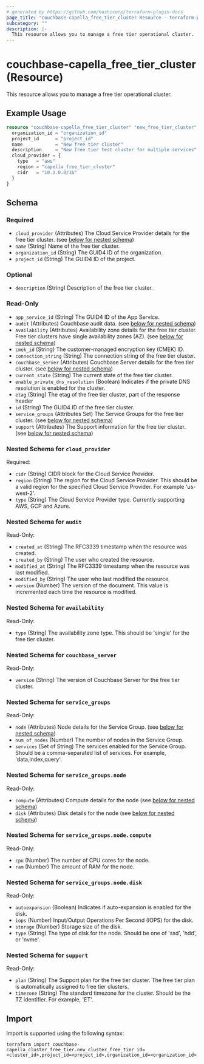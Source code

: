 ```yaml
---
# generated by https://github.com/hashicorp/terraform-plugin-docs
page_title: "couchbase-capella_free_tier_cluster Resource - terraform-provider-couchbase-capella"
subcategory: ""
description: |-
  This resource allows you to manage a free tier operational cluster.
---
```


# couchbase-capella_free_tier_cluster (Resource)

This resource allows you to manage a free tier operational cluster.

## Example Usage

```terraform
resource "couchbase-capella_free_tier_cluster" "new_free_tier_cluster" {
  organization_id = "organization_id"
  project_id      = "project_id"
  name            = "New free tier cluster"
  description     = "New free tier test cluster for multiple services"
  cloud_provider = {
    type   = "aws"
    region = "capella_free_tier_cluster"
    cidr   = "10.1.0.0/16"
  }
}
```

<!-- schema generated by tfplugindocs -->
## Schema

### Required

- `cloud_provider` (Attributes) The Cloud Service Provider details for the free tier cluster. (see [below for nested schema](#nestedatt--cloud_provider))
- `name` (String) Name of the free tier cluster.
- `organization_id` (String) The GUID4 ID of the organization.
- `project_id` (String) The GUID4 ID of the project.

### Optional

- `description` (String) Description of the free tier cluster.

### Read-Only

- `app_service_id` (String) The GUID4 ID of the App Service.
- `audit` (Attributes) Couchbase audit data. (see [below for nested schema](#nestedatt--audit))
- `availability` (Attributes) Availability zone details for the free tier cluster. Free tier clusters have single availability zones (AZ). (see [below for nested schema](#nestedatt--availability))
- `cmek_id` (String) The customer-managed encryption key (CMEK) ID.
- `connection_string` (String) The connection string of the free tier cluster.
- `couchbase_server` (Attributes) Couchbase Server details for the free tier cluster. (see [below for nested schema](#nestedatt--couchbase_server))
- `current_state` (String) The current state of the free tier cluster.
- `enable_private_dns_resolution` (Boolean) Indicates if the private DNS resolution is enabled for the cluster.
- `etag` (String) The etag of the free tier cluster, part of the response header
- `id` (String) The GUID4 ID of the free tier cluster.
- `service_groups` (Attributes Set) The Service Groups for the free tier cluster. (see [below for nested schema](#nestedatt--service_groups))
- `support` (Attributes) The Support information for the free tier cluster. (see [below for nested schema](#nestedatt--support))

<a id="nestedatt--cloud_provider"></a>
### Nested Schema for `cloud_provider`

Required:

- `cidr` (String) CIDR block for the Cloud Service Provider.
- `region` (String) The region for the Cloud Service Provider. This should be a valid region for the specified Cloud Service Provider. For example 'us-west-2'.
- `type` (String) The Cloud Service Provider type. Currently supporting AWS, GCP and Azure.


<a id="nestedatt--audit"></a>
### Nested Schema for `audit`

Read-Only:

- `created_at` (String) The RFC3339 timestamp when the resource was created.
- `created_by` (String) The user who created the resource.
- `modified_at` (String) The RFC3339 timestamp when the resource was last modified.
- `modified_by` (String) The user who last modified the resource.
- `version` (Number) The version of the document. This value is incremented each time the resource is modified.


<a id="nestedatt--availability"></a>
### Nested Schema for `availability`

Read-Only:

- `type` (String) The availability zone type. This should be 'single' for the free tier cluster.


<a id="nestedatt--couchbase_server"></a>
### Nested Schema for `couchbase_server`

Read-Only:

- `version` (String) The version of Couchbase Server for the free tier cluster.


<a id="nestedatt--service_groups"></a>
### Nested Schema for `service_groups`

Read-Only:

- `node` (Attributes) Node details for the Service Group. (see [below for nested schema](#nestedatt--service_groups--node))
- `num_of_nodes` (Number) The number of nodes in the Service Group.
- `services` (Set of String) The services enabled for the Service Group. Should be a comma-separated list of services. For example, 'data,index,query'.

<a id="nestedatt--service_groups--node"></a>
### Nested Schema for `service_groups.node`

Read-Only:

- `compute` (Attributes) Compute details for the node (see [below for nested schema](#nestedatt--service_groups--node--compute))
- `disk` (Attributes) Disk details for the node (see [below for nested schema](#nestedatt--service_groups--node--disk))

<a id="nestedatt--service_groups--node--compute"></a>
### Nested Schema for `service_groups.node.compute`

Read-Only:

- `cpu` (Number) The number of CPU cores for the node.
- `ram` (Number) The amount of RAM for the node.


<a id="nestedatt--service_groups--node--disk"></a>
### Nested Schema for `service_groups.node.disk`

Read-Only:

- `autoexpansion` (Boolean) Indicates if auto-expansion is enabled for the disk.
- `iops` (Number) Input/Output Operations Per Second (IOPS) for the disk.
- `storage` (Number) Storage size of the disk.
- `type` (String) The type of disk for the node. Should be one of 'ssd', 'hdd', or 'nvme'.




<a id="nestedatt--support"></a>
### Nested Schema for `support`

Read-Only:

- `plan` (String) The Support plan for the free tier cluster. The free tier plan is automatically assigned to free tier clusters.
- `timezone` (String) The standard timezone for the cluster. Should be the TZ identifier. For example, 'ET'.

## Import

Import is supported using the following syntax:

```shell
terraform import couchbase-capella_cluster_free_tier.new_cluster_free_tier id=<cluster_id>,project_id=<project_id>,organization_id=<organization_id>
```
